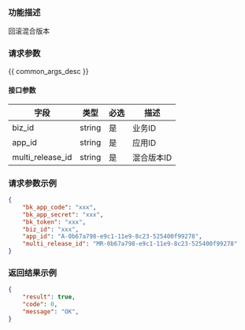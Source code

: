 ### 功能描述

回滚混合版本

### 请求参数

{{ common_args_desc }}

#### 接口参数

| 字段             |  类型     | 必选   |  描述   |
|------------------|-----------|--------|---------|
| biz_id           |  string   | 是     | 业务ID  |
| app_id           |  string   | 是     | 应用ID     |
| multi_release_id |  string   | 是     | 混合版本ID |

### 请求参数示例

```json
{
    "bk_app_code": "xxx",
    "bk_app_secret": "xxx",
    "bk_token": "xxx",
    "biz_id": "xxx",
    "app_id": "A-0b67a798-e9c1-11e9-8c23-525400f99278",
    "multi_release_id": "MR-0b67a798-e9c1-11e9-8c23-525400f99278"
}
```

### 返回结果示例

```json
{
    "result": true,
    "code": 0,
    "message": "OK",
}
```
